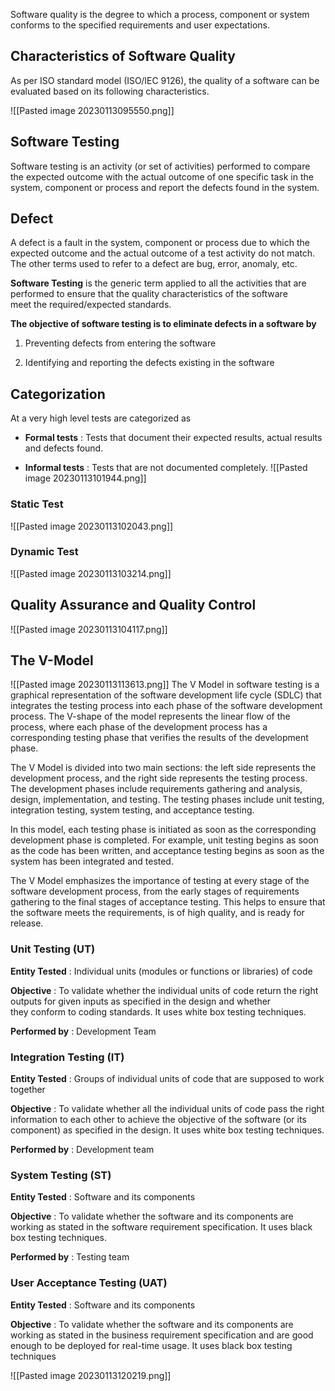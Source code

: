 Software quality is the degree to which a process, component or system conforms to the specified requirements and user expectations.

## Characteristics of Software Quality

As per ISO standard model (ISO/IEC 9126), the quality of a software can be evaluated based on its following characteristics.

![[Pasted image 20230113095550.png]]

## Software Testing

Software testing is an activity (or set of activities) performed to compare the expected outcome with the actual outcome of one specific task in the system, component or process and report the defects found in the system.

## Defect

A defect is a fault in the system, component or process due to which the expected outcome and the actual outcome of a test activity do not match.  
The other terms used to refer to a defect are bug, error, anomaly, etc.

**Software Testing** is the generic term applied to all the activities that are performed to ensure that the quality characteristics of the software meet the required/expected standards. 

**The objective of software testing is to eliminate defects in a software by**

1.  Preventing defects from entering the software
    
2.  Identifying and reporting the defects existing in the software

## Categorization

At a very high level tests are categorized as

-   **Formal tests** : Tests that document their expected results, actual results and defects found.
    
-   **Informal tests** : Tests that are not documented completely.
![[Pasted image 20230113101944.png]]

### Static Test
![[Pasted image 20230113102043.png]]

### Dynamic Test
![[Pasted image 20230113103214.png]]

## Quality Assurance and Quality Control

![[Pasted image 20230113104117.png]]

## The V-Model

![[Pasted image 20230113113613.png]]
The V Model in software testing is a graphical representation of the software development life cycle (SDLC) that integrates the testing process into each phase of the software development process. The V-shape of the model represents the linear flow of the process, where each phase of the development process has a corresponding testing phase that verifies the results of the development phase.

The V Model is divided into two main sections: the left side represents the development process, and the right side represents the testing process. The development phases include requirements gathering and analysis, design, implementation, and testing. The testing phases include unit testing, integration testing, system testing, and acceptance testing.

In this model, each testing phase is initiated as soon as the corresponding development phase is completed. For example, unit testing begins as soon as the code has been written, and acceptance testing begins as soon as the system has been integrated and tested.

The V Model emphasizes the importance of testing at every stage of the software development process, from the early stages of requirements gathering to the final stages of acceptance testing. This helps to ensure that the software meets the requirements, is of high quality, and is ready for release.

### Unit Testing (UT)

**Entity Tested** : Individual units (modules or functions or libraries) of code

**Objective** : To validate whether the individual units of code return the right outputs for given inputs as specified in the design and whether they conform to coding standards. It uses white box testing techniques.

**Performed by** : Development Team

### Integration Testing (IT)

**Entity Tested** : Groups of individual units of code that are supposed to work together

**Objective** : To validate whether all the individual units of code pass the right information to each other to achieve the objective of the software (or its component) as specified in the design. It uses white box testing techniques.

**Performed by** : Development team

### System Testing (ST)

**Entity Tested** : Software and its components

**Objective** : To validate whether the software and its components are working as stated in the software requirement specification. It uses black box testing techniques.

**Performed by** : Testing team

### User Acceptance Testing (UAT)

**Entity Tested** : Software and its components

**Objective** : To validate whether the software and its components are working as stated in the business requirement specification and are good enough to be deployed for real-time usage. It uses black box testing techniques

![[Pasted image 20230113120219.png]]
